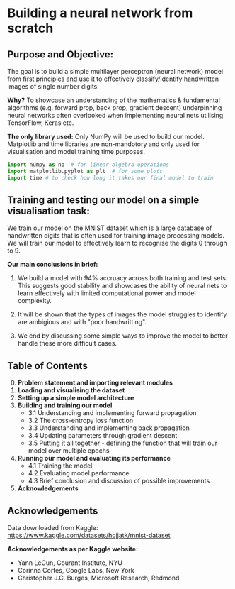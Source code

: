 # Building a neural network from scratch

## Purpose and Objective:
The goal is to build a simple multilayer perceptron (neural network) model from first principles and use it to effectively classify/identify handwritten images of single number digits.

**Why?** To showcase an understanding of the mathematics & fundamental algorithms (e.g. forward prop, back prop, gradient descent) underpinning neural networks often overlooked when implementing neural nets utilising TensorFlow, Keras etc.

**The only library used:**
Only NumPy will be used to build our model. Matplotlib and time libraries are non-mandotory and only used for visualisation and model training time purposes.

```python
import numpy as np  # for linear algebra operations
import matplotlib.pyplot as plt  # for some plots
import time # to check how long it takes our final model to train
```

## Training and testing our model on a simple visualisation task:
We train our model on the MNIST dataset which is a large database of handwritten digits that is often used for training image processing models. We will train our model to effectively learn to recognise the digits 0 through to 9.

**Our main conclusions in brief:**

1. We build a model with 94% accruacy across both training and test sets. This suggests good stability and showcases the ability of neural nets to learn effectively with limited computational power and model complexity.

2. It will be shown that the types of images the model struggles to identify are ambigious and with "poor handwritting". 

3. We end by discussing some simple ways to improve the model to better handle these more difficult cases.

## Table of Contents

0. **Problem statement and importing relevant modules**
1. **Loading and visualising the dataset**
2. **Setting up a simple model architecture**
3. **Building and training our model**
   - 3.1 Understanding and implementing forward propagation
   - 3.2 The cross-entropy loss function
   - 3.3 Understanding and implementing back propagation
   - 3.4 Updating parameters through gradient descent
   - 3.5 Putting it all together - defining the function that will train our model over multiple epochs
4. **Running our model and evaluating its performance**
   - 4.1 Training the model
   - 4.2 Evaluating model performance
   - 4.3 Brief conclusion and discussion of possible improvements
5. **Acknowledgements**

## Acknowledgements

Data downloaded from Kaggle: https://www.kaggle.com/datasets/hojjatk/mnist-dataset

**Acknowledgements as per Kaggle website:**

- Yann LeCun, Courant Institute, NYU
- Corinna Cortes, Google Labs, New York
- Christopher J.C. Burges, Microsoft Research, Redmond
